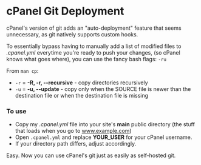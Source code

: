 # cPanel Git Deployment

cPanel's version of git adds an "auto-deployment" feature that seems unnecessary, as git natively supports custom hooks.

To essentially bypass having to manually add a list of modified files to *.cpanel.yml* everytime you're ready to push your changes, (so cPanel knows what goes where), you can use the fancy bash flags: `-ru`

From `man cp`:
- `-r` =  **-R, -r, --recursive** - copy directories recursively
- `-u` = **-u, --update** - copy only when the SOURCE file is newer than the destination file or when the destination file is missing

### To use
- Copy my *.cpanel.yml* file into your site's **main** public directory (the stuff that loads when you go to www.example.com)
- Open `.cpanel.yml` and replace **YOUR_USER** for your cPanel username.
- If your directory path differs, adjust accordingly.

Easy.  Now you can use cPanel's git just as easily as self-hosted git.
